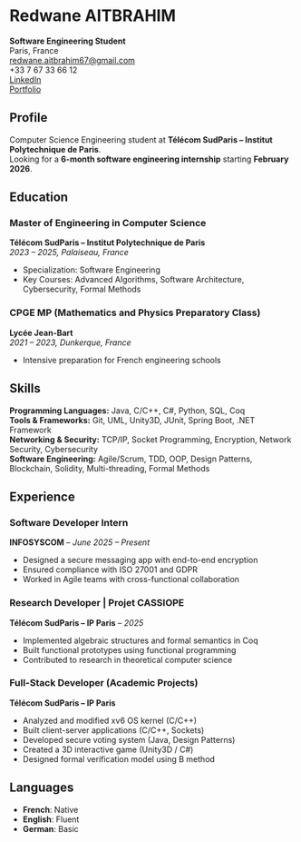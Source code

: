# Redwane AITBRAHIM

**Software Engineering Student**  
Paris, France  
redwane.aitbrahim67@gmail.com  
+33 7 67 33 66 12  
[LinkedIn](https://www.linkedin.com/in/redwane-ait-brahim-6782362a0)  
[Portfolio](https://redwane-stdy.github.io/cv/)


## Profile

Computer Science Engineering student at **Télécom SudParis – Institut Polytechnique de Paris**.  
Looking for a **6-month software engineering internship** starting **February 2026**.


## Education

### Master of Engineering in Computer Science  
**Télécom SudParis – Institut Polytechnique de Paris**  
*2023 – 2025, Palaiseau, France*  
- Specialization: Software Engineering  
- Key Courses: Advanced Algorithms, Software Architecture, Cybersecurity, Formal Methods

### CPGE MP (Mathematics and Physics Preparatory Class)  
**Lycée Jean-Bart**  
*2021 – 2023, Dunkerque, France*  
- Intensive preparation for French engineering schools


## Skills

**Programming Languages:** Java, C/C++, C#, Python, SQL, Coq  
**Tools & Frameworks:** Git, UML, Unity3D, JUnit, Spring Boot, .NET Framework  
**Networking & Security:** TCP/IP, Socket Programming, Encryption, Network Security, Cybersecurity  
**Software Engineering:** Agile/Scrum, TDD, OOP, Design Patterns, Blockchain, Solidity, Multi-threading, Formal Methods


## Experience

### Software Developer Intern  
**INFOSYSCOM** – *June 2025 – Present*  
- Designed a secure messaging app with end-to-end encryption  
- Ensured compliance with ISO 27001 and GDPR  
- Worked in Agile teams with cross-functional collaboration

### Research Developer | Projet CASSIOPE  
**Télécom SudParis – IP Paris** – *2025*  
- Implemented algebraic structures and formal semantics in Coq  
- Built functional prototypes using functional programming  
- Contributed to research in theoretical computer science

### Full-Stack Developer (Academic Projects)  
**Télécom SudParis – IP Paris**  
- Analyzed and modified xv6 OS kernel (C/C++)  
- Built client-server applications (C/C++, Sockets)  
- Developed secure voting system (Java, Design Patterns)  
- Created a 3D interactive game (Unity3D / C#)  
- Designed formal verification model using B method


## Languages

- **French**: Native  
- **English**: Fluent
- **German**: Basic

